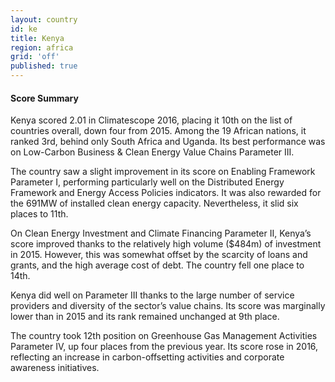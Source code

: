 ```yaml
---
layout: country
id: ke
title: Kenya
region: africa
grid: 'off'
published: true
---
```


#### Score Summary

Kenya scored 2.01 in Climatescope 2016, placing it 10th on the list of countries overall, down four from 2015. Among the 19 African nations, it ranked 3rd, behind only South Africa and Uganda. Its best performance was on Low-Carbon Business & Clean Energy Value Chains Parameter III.

The country saw a slight improvement in its score on Enabling Framework Parameter I, performing particularly well on the Distributed Energy Framework and Energy Access Policies indicators. It was also rewarded for the 691MW of installed clean energy capacity. Nevertheless, it slid six places to 11th.

On Clean Energy Investment and Climate Financing Parameter II, Kenya’s score improved thanks to the relatively high volume ($484m) of investment in 2015. However, this was somewhat offset by the scarcity of loans and grants, and the high average cost of debt. The country fell one place to 14th. 

Kenya did well on Parameter III thanks to the large number of service providers and diversity of the sector’s value chains. Its score was marginally lower than in 2015 and its rank remained unchanged at 9th place. 

The country took 12th position on Greenhouse Gas Management Activities Parameter IV, up four places from the previous year. Its score rose in 2016, reflecting an increase in carbon-offsetting activities and corporate awareness initiatives.
